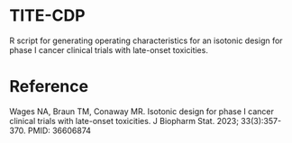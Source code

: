 # TITE-CDP
R script for generating operating characteristics for an isotonic design for phase I cancer clinical trials with late-onset toxicities.

# Reference
Wages NA, Braun TM, Conaway MR. Isotonic design for phase I cancer clinical trials with late-onset toxicities. J Biopharm Stat. 2023; 33(3):357-370. PMID: 36606874
